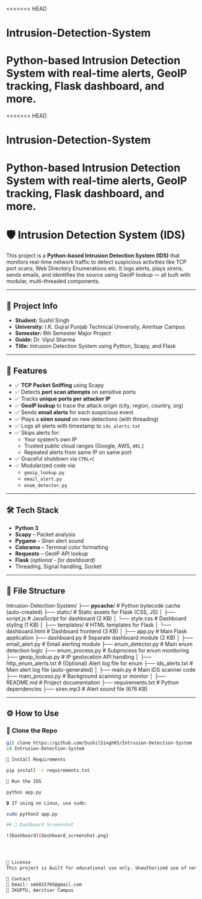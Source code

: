 <<<<<<< HEAD
# Intrusion-Detection-System
Python-based Intrusion Detection System with real-time alerts, GeoIP tracking, Flask dashboard, and more.
=======
<<<<<<< HEAD
# Intrusion-Detection-System
Python-based Intrusion Detection System with real-time alerts, GeoIP tracking, Flask dashboard, and more.
=======
# 🛡️ Intrusion Detection System (IDS)

This project is a **Python-based Intrusion Detection System (IDS)** that monitors real-time network traffic to detect suspicious activities like TCP port scans, Web Directory Enumerations etc. It logs alerts, plays sirens, sends emails, and identifies the source using GeoIP lookup — all built with modular, multi-threaded components.

---

## 📌 Project Info

- **Student:** Sushil Singh  
- **University:** I.K. Gujral Punjab Technical University, Amritsar Campus  
- **Semester:** 6th Semester Major Project  
- **Guide:** Dr. Vipul Sharma  
- **Title:** Intrusion Detection System using Python, Scapy, and Flask

---

## 🚀 Features

- ✅ **TCP Packet Sniffing** using Scapy
- ✅ Detects **port scan attempts** on sensitive ports
- ✅ Tracks **unique ports per attacker IP**
- ✅ **GeoIP lookup** to trace the attack origin (city, region, country, org)
- ✅ Sends **email alerts** for each suspicious event
- ✅ Plays a **siren sound** on new detections (with threading)
- ✅ Logs all alerts with timestamp to `ids_alerts.txt`
- ✅ Skips alerts for:
  - Your system’s own IP
  - Trusted public cloud ranges (Google, AWS, etc.)
  - Repeated alerts from same IP on same port
- ✅ Graceful shutdown via `CTRL+C`
- ✅ Modularized code via:
  - `geoip_lookup.py`
  - `email_alert.py`
  - `enum_detector.py`

---

## 🛠️ Tech Stack

- **Python 3**
- **Scapy** – Packet analysis
- **Pygame** – Siren alert sound
- **Colorama** – Terminal color formatting
- **Requests** – GeoIP API lookup
- **Flask** *(optional - for dashboard)*
- Threading, Signal handling, Socket

---

## 📁 File Structure

Intrusion-Detection-System/
├── __pycache__/                     # Python bytecode cache (auto-created)
├── static/                          # Static assets for Flask (CSS, JS)
│   ├── script.js                    # JavaScript for dashboard (2 KB)
│   └── style.css                    # Dashboard styling (1 KB)
│
├── templates/                       # HTML templates for Flask
│   └── dashboard.html               # Dashboard frontend (3 KB)
│
├── app.py                           # Main Flask application
├── dashboard.py                     # Separate dashboard module (2 KB)
│
├── email_alert.py                   # Email alerting module
├── enum_detector.py                 # Main enum detection logic
├── enum_process.py                  # Subprocess for enum monitoring
├── geoip_lookup.py                  # IP geolocation API handling
│
├── http_enum_alerts.txt            # (Optional) Alert log file for enum
├── ids_alerts.txt                  # Main alert log file (auto-generated)
│
├── main.py                          # Main IDS scanner code
├── main_process.py                  # Background scanning or monitor
│
├── README.md                        # Project documentation
├── requirements.txt                 # Python dependencies
├── siren.mp3                        # Alert sound file (676 KB)



---

## ⚙️ How to Use

### 🔹 Clone the Repo

```bash
git clone https://github.com/SushilSingh65/Intrusion-Detection-System
cd Intrusion-Detection-System

🔹 Install Requirements

pip install -r requirements.txt

🔹 Run the IDS

python app.py

🔒 If using on Linux, use sudo:

sudo python3 app.py

## 📸 Dashboard Screenshot

![Dashboard](dashboard_screenshot.png)




📜 License
This project is built for educational use only. Unauthorized use of network monitoring or scanning may be illegal. Always take permission before testing on any network.

👤 Contact
📧 Email: sm6815765@gmail.com 
📍 IKGPTU, Amritsar Campus